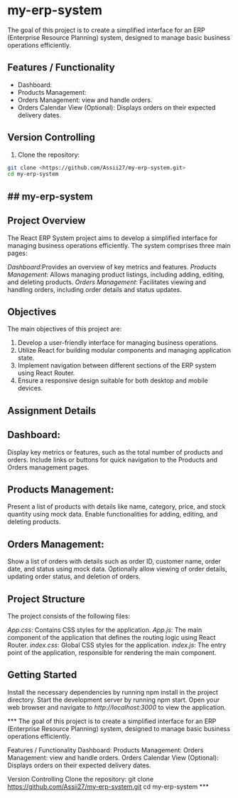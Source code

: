 # my-erp-system

The goal of this project is to create a simplified interface for an ERP (Enterprise Resource Planning) system, designed to manage basic business operations efficiently.

## Features / Functionality

- Dashboard:
- Products Management:
- Orders Management: view and handle orders.
- Orders Calendar View (Optional): Displays orders on their expected delivery dates.

## Version Controlling

1. Clone the repository:

```bash
git clone <https://github.com/Assii27/my-erp-system.git>
cd my-erp-system
```

## ## my-erp-system

## Project Overview

The React ERP System project aims to develop a simplified interface for managing business operations efficiently. The system comprises three main pages:

_Dashboard_:Provides an overview of key metrics and features.
_Products Management_: Allows managing product listings, including adding, editing, and deleting products.
_Orders Management_: Facilitates viewing and handling orders, including order details and status updates.

## Objectives

The main objectives of this project are:

1. Develop a user-friendly interface for managing business operations.
2. Utilize React for building modular components and managing application state.
3. Implement navigation between different sections of the ERP system using React Router.
4. Ensure a responsive design suitable for both desktop and mobile devices.

## Assignment Details

## Dashboard:

Display key metrics or features, such as the total number of products and orders.
Include links or buttons for quick navigation to the Products and Orders management pages.

## Products Management:

Present a list of products with details like name, category, price, and stock quantity using mock data.
Enable functionalities for adding, editing, and deleting products.

## Orders Management:

Show a list of orders with details such as order ID, customer name, order date, and status using mock data.
Optionally allow viewing of order details, updating order status, and deletion of orders.

## Project Structure

The project consists of the following files:

_App.css_: Contains CSS styles for the application.
_App.js_: The main component of the application that defines the routing logic using React Router.
_index.css_: Global CSS styles for the application.
_index.js_: The entry point of the application, responsible for rendering the main component.

## Getting Started

Install the necessary dependencies by running npm install in the project directory.
Start the development server by running npm start.
Open your web browser and navigate to _http://localhost:3000_ to view the application.

\*\*\*
The goal of this project is to create a simplified interface for an ERP (Enterprise Resource Planning) system, designed to manage basic business operations efficiently.

Features / Functionality
Dashboard:
Products Management:
Orders Management: view and handle orders.
Orders Calendar View (Optional): Displays orders on their expected delivery dates.

Version Controlling
Clone the repository:
git clone <https://github.com/Assii27/my-erp-system.git>
cd my-erp-system
\*\*\*
